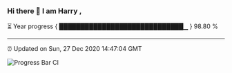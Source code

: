 ### Hi there 👋 I am Harry , 

⏳ Year progress { █████████████████████████████▁ } 98.80 %

---

⏰ Updated on Sun, 27 Dec 2020 14:47:04 GMT

![Progress Bar CI](https://github.com/duykhang68/duykhang68/workflows/Progress%20Bar%20CI/badge.svg)
